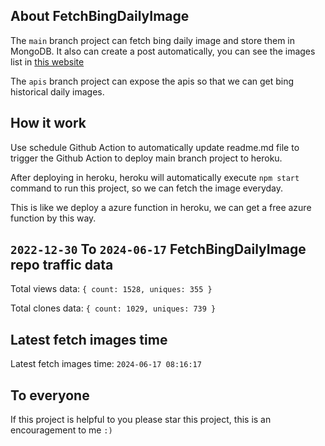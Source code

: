 ## About FetchBingDailyImage

The `main` branch project can fetch bing daily image and store them in MongoDB.
It also can create a post automatically, you can see the images list in [this website](https://oursalbum.netlify.app)

The `apis` branch project can expose the apis so that we can get bing historical daily images.

## How it work

Use schedule Github Action to automatically update readme.md file to trigger the Github Action to deploy main branch project to heroku.

After deploying in heroku, heroku will automatically execute `npm start` command to run this project, so we can fetch the image everyday.

This is like we deploy a azure function in heroku, we can get a free azure function by this way.

## `2022-12-30` To `2024-06-17` FetchBingDailyImage repo traffic data

Total views data: `{ count: 1528, uniques: 355 }`

Total clones data: `{ count: 1029, uniques: 739 }`

## Latest fetch images time

Latest fetch images time: `2024-06-17 08:16:17`

## To everyone

If this project is helpful to you please star this project, this is an encouragement to me `:)`



